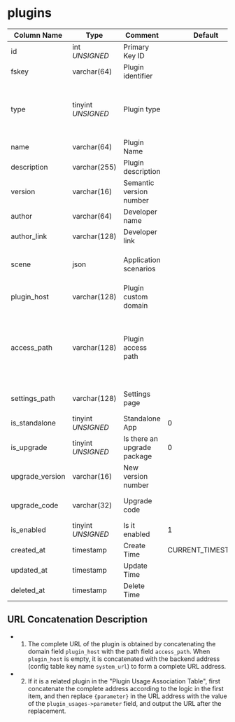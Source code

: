 # plugins

| Column Name | Type | Comment | Default | Null | Remark |
| --- | --- | --- | --- | --- | --- |
| id | int *UNSIGNED* | Primary Key ID |  | NO | Auto Increment |
| fskey | varchar(64) | Plugin identifier |  | NO | **Unique**, PascalCase format |
| type | tinyint *UNSIGNED* | Plugin type |  | NO | 1.Extension plugin / 2.Control panel / 3.Web engine / 4.Theme template / 5.Standalone deploy app |
| name | varchar(64) | Plugin Name |  | NO |  |
| description | varchar(255) | Plugin description |  | NO |  |
| version | varchar(16) | Semantic version number |  | NO | Display version number |
| author | varchar(64) | Developer name |  | NO |  |
| author_link | varchar(128) | Developer link |  | YES |  |
| scene | json | Application scenarios |  | YES | Supported application scenario parameters<br>Format: `["apiKey","register"]` |
| plugin_host | varchar(128) | Plugin custom domain |  | YES | Starts with `http://` or` https://`, without trailing / |
| access_path | varchar(128) | Plugin access path |  | YES | Relative path, supports variable names<br>When the `plugin_host` field is empty, it is concatenated with the "backend domain" to form a complete URL |
| settings_path | varchar(128) | Settings page |  | YES | Relative path, empty means no settings page |
| is_standalone | tinyint *UNSIGNED* | Standalone App | 0 | NO | 0.No / 1.Yes |
| is_upgrade | tinyint *UNSIGNED* | Is there an upgrade package | 0 | NO | 0.No / 1.Yes |
| upgrade_version | varchar(16) | New version number |  | YES |  |
| upgrade_code | varchar(32) | Upgrade code |  | YES | Official application market upgrade certificate |
| is_enabled | tinyint *UNSIGNED* | Is it enabled | 1 | NO | 0.Disabled / 1.Enabled |
| created_at | timestamp | Create Time | CURRENT_TIMESTAMP | NO  |  |
| updated_at | timestamp | Update Time |  | NO  |  |
| deleted_at | timestamp | Delete Time |  | YES |  |

## URL Concatenation Description

- 1. The complete URL of the plugin is obtained by concatenating the domain field `plugin_host` with the path field `access_path`. When `plugin_host` is empty, it is concatenated with the backend address (config table key name `system_url`) to form a complete URL address.
- 2. If it is a related plugin in the "Plugin Usage Association Table", first concatenate the complete address according to the logic in the first item, and then replace `{parameter}` in the URL address with the value of the `plugin_usages->parameter` field, and output the URL after the replacement.
